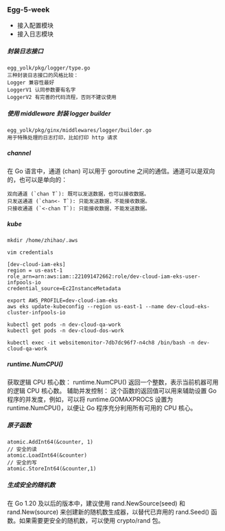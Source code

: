 ### Egg-5-week

- 接入配置模块
- 接入日志模块

##### 封装日志接口
```
egg_yolk/pkg/logger/type.go
三种封装日志接口的风格比较：
Logger 兼容性最好
LoggerV1 认同参数要有名字
LoggerV2 有完善的代码流程，否则不建议使用
```
##### 使用 middleware 封装 logger builder
```
egg_yolk/pkg/ginx/middlewares/logger/builder.go
用于特殊处理的日志打印，比如打印 http 请求
```
##### channel
在 Go 语言中，通道 (chan) 可以用于 goroutine 之间的通信。通道可以是双向的，也可以是单向的：

    双向通道 (`chan T`): 既可以发送数据，也可以接收数据。
    只发送通道 (`chan<- T`): 只能发送数据，不能接收数据。
    只接收通道 (`<-chan T`): 只能接收数据，不能发送数据。

##### kube
```shell
mkdir /home/zhihao/.aws

vim credentials

[dev-cloud-iam-eks]
region = us-east-1
role_arn=arn:aws:iam::221091472662:role/dev-cloud-iam-eks-user-infpools-io
credential_source=Ec2InstanceMetadata

export AWS_PROFILE=dev-cloud-iam-eks
aws eks update-kubeconfig --region us-east-1 --name dev-cloud-eks-cluster-infpools-io

kubectl get pods -n dev-cloud-qa-work
kubectl get pods -n dev-cloud-dos-work

kubectl exec -it websitemonitor-7db7dc96f7-n4ch8 /bin/bash -n dev-cloud-qa-work
```

##### runtime.NumCPU()
获取逻辑 CPU 核心数： runtime.NumCPU() 返回一个整数，表示当前机器可用的逻辑 CPU 核心数。
辅助并发控制： 这个函数的返回值可以用来辅助设置 Go 程序的并发度，例如，可以将 runtime.GOMAXPROCS 设置为 runtime.NumCPU()，以便让 Go 程序充分利用所有可用的 CPU 核心。

##### 原子函数
```shell
atomic.AddInt64(&counter, 1)
// 安全的读
atomic.LoadInt64(&counter)
// 安全的写
atomic.StoreInt64(&counter,1)
```
##### 生成安全的随机数
在 Go 1.20 及以后的版本中，建议使用 rand.NewSource(seed) 和 rand.New(source)  来创建新的随机数生成器，以替代已弃用的 rand.Seed() 函数。如果需要更安全的随机数，可以使用 crypto/rand 包。
